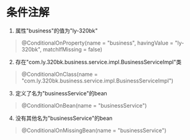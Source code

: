 # 条件注解
1. 属性"business"的值为"ly-320bk"
> @ConditionalOnProperty(name = "business", havingValue = "ly-320bk", matchIfMissing = false)

2. 存在"com.ly.320bk.business.service.impl.BusinessServiceImpl"类
> @ConditionalOnClass(name = "com.ly.320bk.business.service.impl.BusinessServiceImpl")

3. 定义了名为"businessService"的bean
> @ConditionalOnBean(name = "businessService")

4. 没有其他名为"businessService"的bean
>@ConditionalOnMissingBean(name = "businessService")

